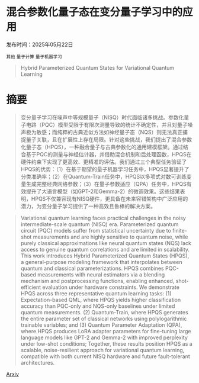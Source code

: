 # 混合参数化量子态在变分量子学习中的应用

发布时间：2025年05月22日

`其他` `量子计算` `量子机器学习`

> Hybrid Parameterized Quantum States for Variational Quantum Learning

# 摘要

> 变分量子学习在噪声中等规模量子（NISQ）时代面临诸多挑战。参数化量子电路（PQC）模型受限于有限次测量导致的统计不确定性，并且对量子噪声极为敏感；而纯粹的古典近似方法如神经量子态（NQS）则无法真正捕捉量子关联，且在扩展性上存在局限。针对这些挑战，我们提出了混合参数化量子态（HPQS），一种融合量子与古典参数化的通用建模框架。通过结合基于PQC的测量与神经估计器，并借助混合机制和后处理函数，HPQS在硬件约束下实现了更高效、更精准的评估。我们通过三个典型任务验证了HPQS的优势：（1）在基于期望的量子机器学习任务中，HPQS显著提升了分类准确率；（2）在Quantum-Train任务中，HPQS以多项式对数可训练变量生成完整经典网络参数；（3）在量子参数适应（QPA）任务中，HPQS有效提升了大语言模型（如GPT-2和Gemma-2）的微调效果。这些结果表明，HPQS不仅兼容现有NISQ硬件，更具备在未来容错架构中广泛应用的潜力，为变分量子学习提供了一种高效且鲁棒的解决方案。

> Variational quantum learning faces practical challenges in the noisy intermediate-scale quantum (NISQ) era. Parameterized quantum circuit (PQC) models suffer from statistical uncertainty due to finite-shot measurements and are highly sensitive to quantum noise, while purely classical approximations like neural quantum states (NQS) lack access to genuine quantum correlations and are limited in scalability. This work introduces Hybrid Parameterized Quantum States (HPQS), a general-purpose modeling framework that interpolates between quantum and classical parameterizations. HPQS combines PQC-based measurements with neural estimators via a blending mechanism and postprocessing functions, enabling enhanced, shot-efficient evaluation under hardware constraints. We demonstrate HPQS across three representative quantum learning tasks: (1) Expectation-based QML, where HPQS yields higher classification accuracy than PQC-only and NQS-only baselines under limited quantum measurements. (2) Quantum-Train, where HPQS generates the entire parameter set of classical networks using polylogarithmic trainable variables; and (3) Quantum Parameter Adaptation (QPA), where HPQS produces LoRA adapter parameters for fine-tuning large language models like GPT-2 and Gemma-2 with improved perplexity under low-shot conditions; Together, these results position HPQS as a scalable, noise-resilient approach for variational quantum learning, compatible with both current NISQ hardware and future fault-tolerant architectures.

[Arxiv](https://arxiv.org/abs/2505.16676)